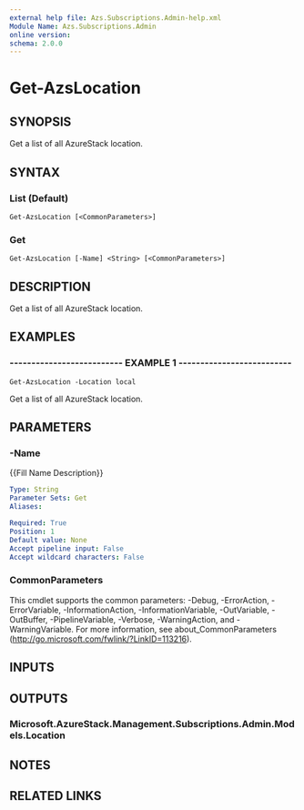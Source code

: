 ```yaml
---
external help file: Azs.Subscriptions.Admin-help.xml
Module Name: Azs.Subscriptions.Admin
online version: 
schema: 2.0.0
---
```


# Get-AzsLocation

## SYNOPSIS
Get a list of all AzureStack location.

## SYNTAX

### List (Default)
```
Get-AzsLocation [<CommonParameters>]
```

### Get
```
Get-AzsLocation [-Name] <String> [<CommonParameters>]
```

## DESCRIPTION
Get a list of all AzureStack location.

## EXAMPLES

### -------------------------- EXAMPLE 1 --------------------------
```
Get-AzsLocation -Location local
```

Get a list of all AzureStack location.

## PARAMETERS

### -Name
{{Fill Name Description}}

```yaml
Type: String
Parameter Sets: Get
Aliases: 

Required: True
Position: 1
Default value: None
Accept pipeline input: False
Accept wildcard characters: False
```

### CommonParameters
This cmdlet supports the common parameters: -Debug, -ErrorAction, -ErrorVariable, -InformationAction, -InformationVariable, -OutVariable, -OutBuffer, -PipelineVariable, -Verbose, -WarningAction, and -WarningVariable. For more information, see about_CommonParameters (http://go.microsoft.com/fwlink/?LinkID=113216).

## INPUTS

## OUTPUTS

### Microsoft.AzureStack.Management.Subscriptions.Admin.Models.Location

## NOTES

## RELATED LINKS

